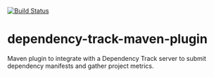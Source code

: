 [![Build Status](https://travis-ci.com/pmckeown/dependency-track-maven-plugin.svg?branch=master)](https://travis-ci.com/pmckeown/dependency-track-maven-plugin)

# dependency-track-maven-plugin
Maven plugin to integrate with a Dependency Track server to submit dependency manifests and gather project metrics.
